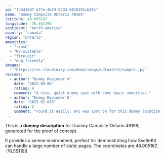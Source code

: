 ```yaml
---
id: "fd343097-d77e-4bf9-9733-0810393cb294"
name: "Dummy Campsite Ontario 49199"
latitude: 48.005167
longitude: -76.551199
continent: "north-america"
country: "canada"
region: "ontario"
amenities:
  - "trash"
  - "RV-suitable"
  - "fire-pit"
  - "dog-friendly"
images:
  - "https://res.cloudinary.com/demo/image/upload/v1/sample.jpg"
reviews:
  - author: "Dummy Reviewer A"
    date: "2025-08-06"
    rating: 4
    comment: "A nice, quiet dummy spot with some basic amenities."
  - author: "Dummy Reviewer B"
    date: "2025-02-016"
    rating: 2
    comment: "Found it easily. GPS was spot on for this dummy location."
---
```


This is a **dummy description** for Dummy Campsite Ontario 49199, generated for the proof of concept.

It provides a serene environment, perfect for demonstrating how SvelteKit can handle a large number of static pages. The coordinates are 48.005167, -76.551199.

